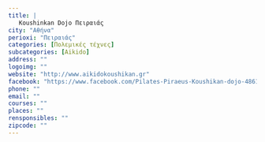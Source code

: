 ```yaml
---
title: |
   Koushinkan Dojo Πειραιάς
city: "Αθήνα"
perioxi: "Πειραιάς"
categories: [Πολεμικές τέχνες]
subcategories: [Aikido]
address: ""
logoimg: ""
website: "http://www.aikidokoushikan.gr"
facebook: "https://www.facebook.com/Pilates-Piraeus-Koushikan-dojo-486102688159235/timeline/"
phone: ""
email: ""
courses: ""
places: ""
rensponsibles: ""
zipcode: ""
---
```




